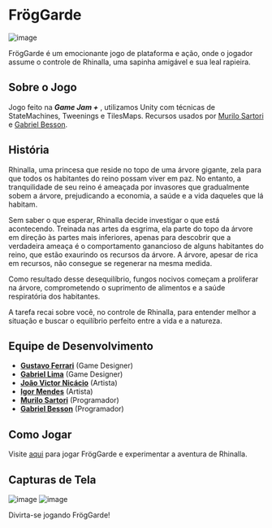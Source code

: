 # FrögGarde

![image](https://github.com/gbvsCloud/GameJamLunarAxol/assets/89427588/efa200ab-bc64-44dd-b32c-bb6cbe6c3f5e)

FrögGarde é um emocionante jogo de plataforma e ação, onde o jogador assume o controle de Rhinalla, uma sapinha amigável e sua leal rapieira.

## Sobre o Jogo
  Jogo feito na _**Game Jam +**_ , utilizamos Unity com técnicas de StateMachines, Tweenings e TilesMaps. Recursos usados por [Murilo Sartori](https://www.linkedin.com/in/murilo-sartori-22ba50259/) e [Gabriel Besson](https://www.linkedin.com/in/gabriel-besson-528978206/).
## História
Rhinalla, uma princesa que reside no topo de uma árvore gigante, zela para que todos os habitantes do reino possam viver em paz. No entanto, a tranquilidade de seu reino é ameaçada por invasores que gradualmente sobem a árvore, prejudicando a economia, a saúde e a vida daqueles que lá habitam.

Sem saber o que esperar, Rhinalla decide investigar o que está acontecendo. Treinada nas artes da esgrima, ela parte do topo da árvore em direção às partes mais inferiores, apenas para descobrir que a verdadeira ameaça é o comportamento ganancioso de alguns habitantes do reino, que estão exaurindo os recursos da árvore. A árvore, apesar de rica em recursos, não consegue se regenerar na mesma medida.

Como resultado desse desequilíbrio, fungos nocivos começam a proliferar na árvore, comprometendo o suprimento de alimentos e a saúde respiratória dos habitantes.

A tarefa recai sobre você, no controle de Rhinalla, para entender melhor a situação e buscar o equilíbrio perfeito entre a vida e a natureza.

## Equipe de Desenvolvimento

- [**Gustavo Ferrari**](https://gustavoferrari.itch.io/) (Game Designer)
- [**Gabriel Lima**](https://itch.io/profile/ares1us) (Game Designer)
- [**João Victor Nicácio**](https://itch.io/profile/v4n1t) (Artista)
- [**Igor Mendes**](https://igor-mendes-encaracoles.itch.io/) (Artista)
- [**Murilo Sartori**](https://murilosarz.itch.io/) (Programador)
- [**Gabriel Besson**](https://itscl0ud.itch.io/) (Programador)

## Como Jogar

Visite [aqui](https://gustavoferrari.itch.io/froggarde) para jogar FrögGarde e experimentar a aventura de Rhinalla.

## Capturas de Tela

![image](https://github.com/gbvsCloud/GameJamLunarAxol/assets/89427588/a8c1ca34-f07f-4c23-86a7-7ae598250406)
![image](https://github.com/gbvsCloud/GameJamLunarAxol/assets/89427588/d9011375-3b2a-49b6-bcb4-84d4e54895bc)

Divirta-se jogando FrögGarde!
